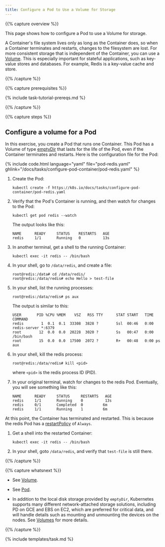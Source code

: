 ```yaml
---
title: Configure a Pod to Use a Volume for Storage
---
```


{{% capture overview %}}

This page shows how to configure a Pod to use a Volume for storage.

A Container's file system lives only as long as the Container does, so when a
Container terminates and restarts, changes to the filesystem are lost. For more
consistent storage that is independent of the Container, you can use a
[Volume](/docs/concepts/storage/volumes/). This is especially important for stateful
applications, such as key-value stores and databases. For example, Redis is a
key-value cache and store.

{{% /capture %}}

{{% capture prerequisites %}}

{% include task-tutorial-prereqs.md %}

{{% /capture %}}

{{% capture steps %}}

## Configure a volume for a Pod

In this exercise, you create a Pod that runs one Container. This Pod has a
Volume of type
[emptyDir](/docs/concepts/storage/volumes/#emptydir)
that lasts for the life of the Pod, even if the Container terminates and
restarts. Here is the configuration file for the Pod:

{% include code.html language="yaml" file="pod-redis.yaml" ghlink="/docs/tasks/configure-pod-container/pod-redis.yaml" %}

1. Create the Pod:

       kubectl create -f https://k8s.io/docs/tasks/configure-pod-container/pod-redis.yaml

1. Verify that the Pod's Container is running, and then watch for changes to
the Pod:

       kubectl get pod redis --watch

    The output looks like this:

       NAME      READY     STATUS    RESTARTS   AGE
       redis     1/1       Running   0          13s

1. In another terminal, get a shell to the running Container:

       kubectl exec -it redis -- /bin/bash

1. In your shell, go to `/data/redis`, and create a file:

       root@redis:/data# cd /data/redis/
       root@redis:/data/redis# echo Hello > test-file

1. In your shell, list the running processes:

       root@redis:/data/redis# ps aux

    The output is similar to this:

       USER       PID %CPU %MEM    VSZ   RSS TTY      STAT START   TIME COMMAND
       redis        1  0.1  0.1  33308  3828 ?        Ssl  00:46   0:00 redis-server *:6379
       root        12  0.0  0.0  20228  3020 ?        Ss   00:47   0:00 /bin/bash
       root        15  0.0  0.0  17500  2072 ?        R+   00:48   0:00 ps aux

1. In your shell, kill the redis process:

       root@redis:/data/redis# kill <pid>

    where `<pid>` is the redis process ID (PID).

1. In your original terminal, watch for changes to the redis Pod. Eventually,
you will see something like this:

       NAME      READY     STATUS     RESTARTS   AGE
       redis     1/1       Running    0          13s
       redis     0/1       Completed  0         6m
       redis     1/1       Running    1         6m

At this point, the Container has terminated and restarted. This is because the
redis Pod has a
[restartPolicy](/docs/reference/generated/kubernetes-api/{{page.version}}/#podspec-v1-core)
of `Always`.

1. Get a shell into the restarted Container:

       kubectl exec -it redis -- /bin/bash

1. In your shell, goto `/data/redis`, and verify that `test-file` is still there.

{{% /capture %}}

{{% capture whatsnext %}}

* See [Volume](/docs/reference/generated/kubernetes-api/{{page.version}}/#volume-v1-core).

* See [Pod](/docs/reference/generated/kubernetes-api/{{page.version}}/#pod-v1-core).

* In addition to the local disk storage provided by `emptyDir`, Kubernetes
supports many different network-attached storage solutions, including PD on
GCE and EBS on EC2, which are preferred for critical data, and will handle
details such as mounting and unmounting the devices on the nodes. See
[Volumes](/docs/concepts/storage/volumes/) for more details.

{{% /capture %}}

{% include templates/task.md %}
